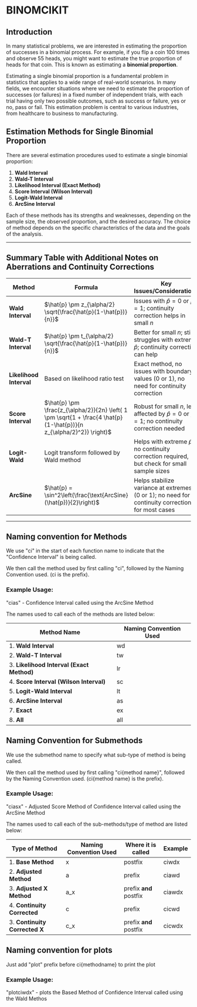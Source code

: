 # BINOMCIKIT

## Introduction
In many statistical problems, we are interested in estimating the proportion of successes in a binomial process. For example, if you flip a coin 100 times and observe 55 heads, you might want to estimate the true proportion of heads for that coin. This is known as estimating a **binomial proportion**.

Estimating a single binomial proportion is a fundamental problem in statistics that applies to a wide range of real-world scenarios. In many fields, we encounter situations where we need to estimate the proportion of successes (or failures) in a fixed number of independent trials, with each trial having only two possible outcomes, such as success or failure, yes or no, pass or fail. This estimation problem is central to various industries, from healthcare to business to manufacturing.

## Estimation Methods for Single Binomial Proportion

There are several estimation procedures used to estimate a single binomial proportion:

1. **Wald Interval**
2. **Wald-T Interval**
3. **Likelihood Interval (Exact Method)**
4. **Score Interval (Wilson Interval)**
5. **Logit-Wald Interval**
6. **ArcSine Interval**

Each of these methods has its strengths and weaknesses, depending on the sample size, the observed proportion, and the desired accuracy. The choice of method depends on the specific characteristics of the data and the goals of the analysis.

---

## Summary Table with Additional Notes on Aberrations and Continuity Corrections</font>

| Method             | Formula                                                   | Key Issues/Considerations                                    |
|--------------------|-----------------------------------------------------------|--------------------------------------------------------------|
| **Wald Interval**   | $\hat{p} \pm z_{\alpha/2} \sqrt{\frac{\hat{p}(1-\hat{p})}{n}}$ | Issues with $\hat{p} = 0$ or $\hat{p} = 1$; continuity correction helps in small $n$ |
| **Wald-T Interval** | $\hat{p} \pm t_{\alpha/2} \sqrt{\frac{\hat{p}(1-\hat{p})}{n}}$ | Better for small $n$; still struggles with extreme $\hat{p}$; continuity correction can help |
| **Likelihood Interval** | Based on likelihood ratio test                              | Exact method, no issues with boundary values (0 or 1), no need for continuity correction |
| **Score Interval**  | $\hat{p} \pm \frac{z_{\alpha/2}}{2n} \left( 1 \pm \sqrt{1 + \frac{4 \hat{p}(1-\hat{p})}{n z_{\alpha/2}^2}} \right)$ | Robust for small $n$, less affected by $\hat{p} = 0$ or $\hat{p} = 1$; no continuity correction needed |
| **Logit-Wald**      | Logit transform followed by Wald method                     | Helps with extreme $\hat{p}$; no continuity correction required, but check for small sample sizes |
| **ArcSine**         | $\hat{p} = \sin^2\left(\frac{\text{ArcSine}(\hat{p})}{2}\right)$ | Helps stabilize variance at extremes (0 or 1); no need for continuity correction for most cases |

---

## Naming convention for Methods

We use "ci" in the start of each function name to indicate that the "Confidence Interval" is being called.

We then call the method used by first calling "ci", followed by the Naming Convention used.
(ci is the prefix).

### **Example Usage:**
"cias" - Confidence Interval called using the ArcSine Method

The names used to call each of the methods are listed below:

| Method Name | Naming Convention Used |
|------------|-------------------------|
| 1. **Wald Interval** | wd |
| 2. **Wald-T Interval** | tw |
| 3. **Likelihood Interval (Exact Method)** | lr |
| 4. **Score Interval (Wilson Interval)** | sc |
| 5. **Logit-Wald Interval** | lt |
| 6. **ArcSine Interval** | as |
| 7. **Exact** | ex |
| 8. **All** | all |

## Naming Convention for Submethods

We use the submethod name to specify what sub-type of method is being called.

We then call the method used by first calling "ci{method name}", followed by the Naming Convention used.
(ci{method name} is the prefix).

### **Example Usage:**
"ciasx" - Adjusted Score Method of Confidence Interval called using the ArcSine Method

The names used to call each of the sub-methods/type of method are listed below:

| Type of Method | Naming Convention Used | Where it is called | Example |
|------------|-------------------------|--|--|
| 1. **Base Method** | x | postfix | ciwdx |
| 2. **Adjusted Method** | a | prefix | ciawd | 
| 3. **Adjusted X Method** | a_x | prefix **and** postfix | ciawdx |
| 4. **Continuity Corrected** | c | prefix | cicwd |
| 3. **Continuity Corrected X** | c_x | prefix **and** postfix | cicwdx |

## Naming convention for plots

Just add "plot" prefix before ci{methodname} to print the plot

### **Example Usage:** 
"plotciwdx" - plots the Based Method of Confidence Interval called using the Wald Methos
